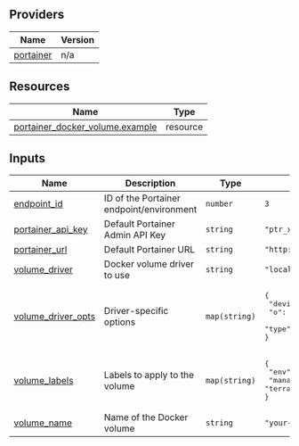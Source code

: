 <!-- BEGIN_TF_DOCS -->


## Providers

| Name | Version |
|------|---------|
| <a name="provider_portainer"></a> [portainer](#provider\_portainer) | n/a |

## Resources

| Name | Type |
|------|------|
| [portainer_docker_volume.example](https://registry.terraform.io/providers/grulicht/portainer/latest/docs/resources/docker_volume) | resource |

## Inputs

| Name | Description | Type | Default | Required |
|------|-------------|------|---------|:--------:|
| <a name="input_endpoint_id"></a> [endpoint\_id](#input\_endpoint\_id) | ID of the Portainer endpoint/environment | `number` | `3` | no |
| <a name="input_portainer_api_key"></a> [portainer\_api\_key](#input\_portainer\_api\_key) | Default Portainer Admin API Key | `string` | `"ptr_xrP7XWqfZEOoaCJRu5c8qKaWuDtVc2Zb07Q5g22YpS8="` | no |
| <a name="input_portainer_url"></a> [portainer\_url](#input\_portainer\_url) | Default Portainer URL | `string` | `"http://localhost:9000"` | no |
| <a name="input_volume_driver"></a> [volume\_driver](#input\_volume\_driver) | Docker volume driver to use | `string` | `"local"` | no |
| <a name="input_volume_driver_opts"></a> [volume\_driver\_opts](#input\_volume\_driver\_opts) | Driver-specific options | `map(string)` | <pre>{<br/>  "device": "tmpfs",<br/>  "o": "size=100m,uid=1000",<br/>  "type": "tmpfs"<br/>}</pre> | no |
| <a name="input_volume_labels"></a> [volume\_labels](#input\_volume\_labels) | Labels to apply to the volume | `map(string)` | <pre>{<br/>  "env": "test",<br/>  "managed": "terraform"<br/>}</pre> | no |
| <a name="input_volume_name"></a> [volume\_name](#input\_volume\_name) | Name of the Docker volume | `string` | `"your-volume"` | no |
<!-- END_TF_DOCS -->